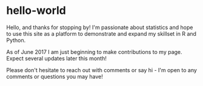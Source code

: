 # hello-world
Hello, and thanks for stopping by! I'm passionate about statistics and hope to use this site as a platform to demonstrate and expand my skillset in R and Python. 

As of June 2017 I am just beginning to make contributions to my page. Expect several updates later this month!

Please don't hesitate to reach out with comments or say hi - I'm open to any comments or questions you may have!
